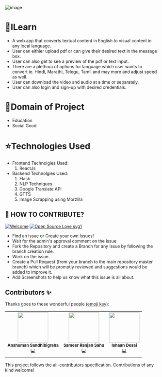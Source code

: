 ![image](Capture.PNG)
# 🎇ILearn
- A web app that converts textual content in English to visual content in any local language.
- User can eithier upload pdf or can give their desired text in the message box.
- User can also get to see a preview of the pdf or text input.
- There are a plethora of options for language which user wants to convert ie. Hindi, Marathi, Telegu, Tamil and may more and adjust speed as well.
- User can download the video and audio at a time or separately.
- User can also login and sign-up with desired credentials.

# 🎁Domain of Project 
- Education
- Social Good


# ⭐Technologies Used
* Frontend Technolgies Used:
    1. ReactJs
 * Backend Technolgies Used:
    1. Flask
    2. NLP Techniques
    3. Google Translate API
    4. GTTS
    5. Image Scrapping using Morzilla

## 🤝 HOW TO CONTRIBUTE?

[![Welcome](https://img.shields.io/badge/PRs-welcome-brightgreen.svg?style=flat-square)]()
[![Open Source Love svg1](https://badges.frapsoft.com/os/v1/open-source.svg?v=103)](https://github.com/ellerbrock/open-source-badges/)

- Find an Issue or Create your own Issues!
- Wait for the admin's approval comment on the issue 
- Fork the Repository and create a Branch for any Issue by following the branch creation rule.
- Work on the issue.
- Create a Pull Request (from your branch to the main repository master branch) which will be promptly reviewed and suggestions would be added to improve it.
- Add Screenshots to help us know what this issue is all about.
## Contributors ✨

Thanks goes to these wonderful people ([emoji key](https://allcontributors.org/docs/en/emoji-key)):

<!-- ALL-CONTRIBUTORS-LIST:START - Do not remove or modify this section -->
<!-- prettier-ignore-start -->
<!-- markdownlint-disable -->
<table>
  <tr>
    <td align="center"><a href="https://github.com/anshusandhi6"><img src="https://avatars.githubusercontent.com/u/59245156?s=400&v=4" width="100px;" alt=""/><br /><sub><b>Anshuman Sandhibigraha</b></sub></a><br />💻</td>
    <td align="center"><a href="https://github.com/sameersahu473"><img src="https://avatars.githubusercontent.com/u/58498397?s=400&v=4" width="100px;" alt=""/><br /><sub><b>Sameer Ranjan Sahu</b></sub></a><br />💻</td>
       <td align="center"><a href="https://github.com/IshaanDesai45"><img src="https://avatars.githubusercontent.com/u/59245156?s=400&v=4" width="100px;" alt=""/><br /><sub><b>Ishaan Desai</b></sub></a><br />💻</td>
   
  </tr>
</table>

<!-- markdownlint-enable -->
<!-- prettier-ignore-end -->
<!-- ALL-CONTRIBUTORS-LIST:END -->

This project follows the [all-contributors](https://github.com/all-contributors/all-contributors) specification. Contributions of any kind welcome!

